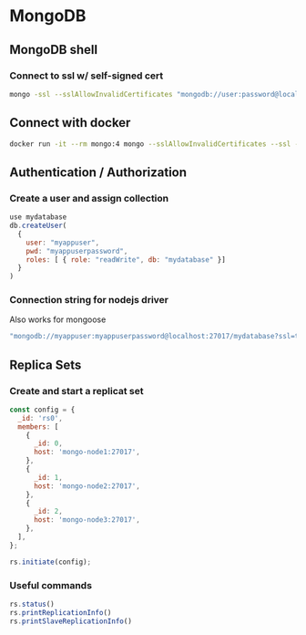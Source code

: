 # MongoDB

## MongoDB shell

###  Connect to ssl w/ self-signed cert

```bash
mongo -ssl --sslAllowInvalidCertificates "mongodb://user:password@localhost/kursportal_dev?ssl=true"
```

## Connect with docker

```bash
docker run -it --rm mongo:4 mongo --sslAllowInvalidCertificates --ssl --host mongodb.myserver.com --authenticationDatabase admin --username user1 --password foobar
```

## Authentication / Authorization

### Create a user and assign collection

```javascript
use mydatabase
db.createUser(
  {
    user: "myappuser",
    pwd: "myappuserpassword",
    roles: [ { role: "readWrite", db: "mydatabase" }]
  }
)
```

### Connection string for nodejs driver

Also works for mongoose

```javascript
"mongodb://myappuser:myappuserpassword@localhost:27017/mydatabase?ssl=true"
```

## Replica Sets

### Create and start a replicat set

```javascript
const config = {
  _id: 'rs0',
  members: [
    {
      _id: 0,
      host: 'mongo-node1:27017',
    },
    {
      _id: 1,
      host: 'mongo-node2:27017',
    },
    {
      _id: 2,
      host: 'mongo-node3:27017',
    },
  ],
};

rs.initiate(config);
```

### Useful commands

```javascript
rs.status()
rs.printReplicationInfo()
rs.printSlaveReplicationInfo()
```
